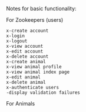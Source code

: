 


Notes for basic functionality:

For Zookeepers (users)

    x-create account
    x-login
    x-logout
    x-view account
    x-edit account
    x-delete account
    x-create animal
    x-view animal profile
    x-view animal index page 
    x-edit animal
    x-delete animal
    x-authenticate users
    -display validation failures

For Animals

